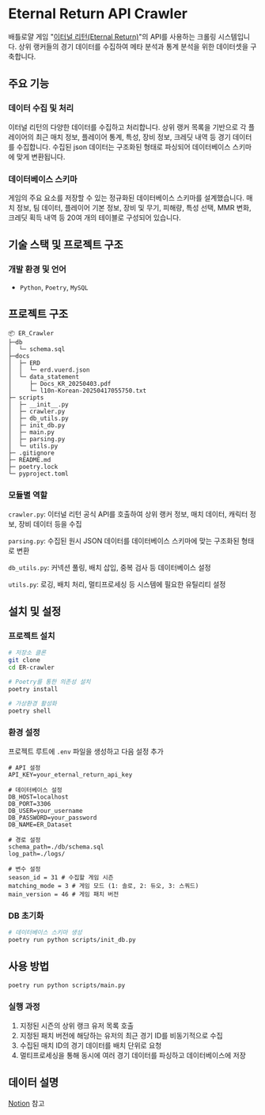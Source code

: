 # Eternal Return API Crawler

배틀로얄 게임 "[이터널 리턴(Eternal Return)](https://playeternalreturn.com/main?hl=ko-KR)"의 API를 사용하는 크롤링 시스템입니다. 상위 랭커들의 경기 데이터를 수집하여 메타 분석과 통계 분석을 위한 데이터셋을 구축합니다.

## 주요 기능

### 데이터 수집 및 처리
이터널 리턴의 다양한 데이터를 수집하고 처리합니다. 상위 랭커 목록을 기반으로 각 플레이어의 최근 매치 정보, 플레이어 통계, 특성, 장비 정보, 크레딧 내역 등 경기 데이터를 수집합니다. 수집된 json 데이터는 구조화된 형태로 파싱되어 데이터베이스 스키마에 맞게 변환됩니다.

### 데이터베이스 스키마
게임의 주요 요소를 저장할 수 있는 정규화된 데이터베이스 스키마를 설계했습니다. 매치 정보, 팀 데이터, 플레이어 기본 정보, 장비 및 무기, 피해량, 특성 선택, MMR 변화, 크레딧 획득 내역 등 20여 개의 테이블로 구성되어 있습니다.

## 기술 스택 및 프로젝트 구조

### 개발 환경 및 언어
- `Python`, `Poetry`, `MySQL`

## 프로젝트 구조

```
📦 ER_Crawler
├─db
│  └─ schema.sql
├─docs
│  ├─ ERD
│  │  └─ erd.vuerd.json
│  └─ data_statement
│     ├─ Docs_KR_20250403.pdf
│     └─ l10n-Korean-20250417055750.txt
├─ scripts
│  ├─ __init__.py
│  ├─ crawler.py
│  ├─ db_utils.py
│  ├─ init_db.py
│  ├─ main.py
│  ├─ parsing.py
│  └─ utils.py
├─ .gitignore
├─ README.md
├─ poetry.lock
└─ pyproject.toml
```

### 모듈별 역할
`crawler.py`: 이터널 리턴 공식 API를 호출하여 상위 랭커 정보, 매치 데이터, 캐릭터 정보, 장비 데이터 등을 수집

`parsing.py`: 수집된 원시 JSON 데이터를 데이터베이스 스키마에 맞는 구조화된 형태로 변환

`db_utils.py`: 커넥션 풀링, 배치 삽입, 중복 검사 등 데이터베이스 설정 

`utils.py`: 로깅, 배치 처리, 멀티프로세싱 등 시스템에 필요한 유틸리티 설정

## 설치 및 설정
### 프로젝트 설치
```bash
# 저장소 클론
git clone 
cd ER-crawler

# Poetry를 통한 의존성 설치
poetry install

# 가상환경 활성화
poetry shell
```

### 환경 설정
프로젝트 루트에 `.env` 파일을 생성하고 다음 설정 추가
```env
# API 설정
API_KEY=your_eternal_return_api_key

# 데이터베이스 설정
DB_HOST=localhost
DB_PORT=3306
DB_USER=your_username
DB_PASSWORD=your_password
DB_NAME=ER_Dataset

# 경로 설정
schema_path=./db/schema.sql
log_path=./logs/

# 변수 설정
season_id = 31 # 수집할 게임 시즌
matching_mode = 3 # 게임 모드 (1: 솔로, 2: 듀오, 3: 스쿼드)
main_version = 46 # 게임 패치 버전
```

### DB 초기화
```bash
# 데이터베이스 스키마 생성
poetry run python scripts/init_db.py
```

## 사용 방법
```bash
poetry run python scripts/main.py
```

### 실행 과정
1. 지정된 시즌의 상위 랭크 유저 목록 호출
2. 지정된 패치 버전에 해당하는 유저의 최근 경기 ID를 비동기적으로 수집
3. 수집된 매치 ID의 경기 데이터를 배치 단위로 요청
4. 멀티프로세싱을 통해 동시에 여러 경기 데이터를 파싱하고 데이터베이스에 저장

## 데이터 설명
[Notion](https://feather-bone-09d.notion.site/1e3fa3b7aa8280d3b86ee72002aa98ea?pvs=4) 참고